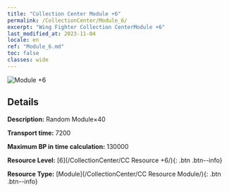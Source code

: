 ```yaml
---
title: "Collection Center Module +6"
permalink: /CollectionCenter/Module_6/
excerpt: "Wing Fighter Collection CenterModule +6"
last_modified_at: 2023-11-04
locale: en
ref: "Module_6.md"
toc: false
classes: wide
---
```



![Module +6](/images/cc/CC_Module_5.png)

## Details

  **Description:** Random Module×40

  **Transport time:** 7200

  **Maximum BP in time calculation:** 130000

  **Resource Level:** [6](/CollectionCenter/CC Resource +6/){: .btn .btn--info}

  **Resource Type:** [Module](/CollectionCenter/CC Resource Module/){: .btn .btn--info}

